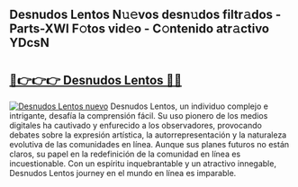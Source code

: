 ## Desnudos Lentos N𝚞𝚎vos desn𝚞dos filtr𝚊dos - Parts-XWI F𝚘tos vid𝚎o - C𝚘ntenido atr𝚊ctivo YDcsN

# <h2><a href="http://mb8f1z4.tromn.icu/?c=Desnudos+Lentos">🔗👉👉👉 Desnudos Lentos 🔗🔗</a></h2>

[![Desnudos Lentos nuevo](https://i.imgur.com/pEAQMta.gif)](http://mb8f1z4.tromn.icu/?c=Desnudos+Lentos)
Desnudos Lentos, un individuo complejo e intrigante, desafía la comprensión fácil. Su uso pionero de los medios digitales ha cautivado y enfurecido a los observadores, provocando debates sobre la expresión artística, la autorrepresentación y la naturaleza evolutiva de las comunidades en línea. Aunque sus planes futuros no están claros, su papel en la redefinición de la comunidad en línea es incuestionable. Con un espíritu inquebrantable y un atractivo innegable, Desnudos Lentos journey en el mundo en línea es imparable.
